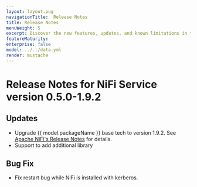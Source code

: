 ```yaml
---
layout: layout.pug
navigationTitle:  Release Notes
title: Release Notes
menuWeight: 5
excerpt: Discover the new features, updates, and known limitations in this release of the NiFi Service
featureMaturity:
enterprise: false
model: ../../data.yml
render: mustache
---
```


# Release Notes for NiFi Service version 0.5.0-1.9.2

## Updates 
- Upgrade {{ model.packageName }} base tech to version 1.9.2. See [Apache NiFi's Release Notes](https://cwiki.apache.org/confluence/display/NIFI/Release+Notes#ReleaseNotes-Version1.9.2) for details.
- Support to add additional library 

## Bug Fix
- Fix restart bug while NiFi is installed with kerberos.
